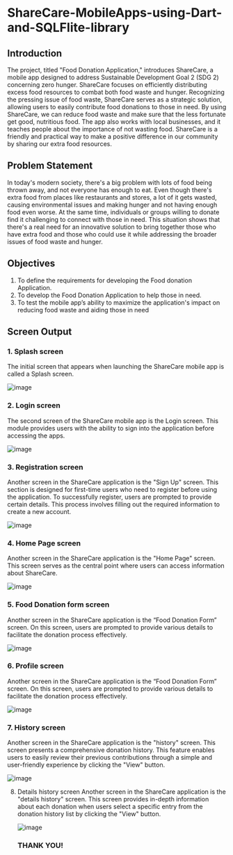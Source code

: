 # ShareCare-MobileApps-using-Dart-and-SQLFlite-library

## Introduction 

The project, titled "Food Donation Application," introduces ShareCare, a mobile app designed to address Sustainable Development Goal 2 (SDG 2) concerning zero hunger. ShareCare focuses on efficiently distributing excess food resources to combat both food waste and hunger. Recognizing the pressing issue of food waste, ShareCare serves as a strategic solution, allowing users to easily contribute food donations to those in need. By using ShareCare, we can reduce food waste and make sure that the less fortunate get good, nutritious food. The app also works with local businesses, and it teaches people about the importance of not wasting food. ShareCare is a friendly and practical way to make a positive difference in our community by sharing our extra food resources.

## Problem Statement
In today's modern society, there's a big problem with lots of food being thrown away, and not everyone has enough to eat. Even though there's extra food from places like restaurants and stores, a lot of it gets wasted, causing environmental issues and making hunger and not having enough food even worse. At the same time, individuals or groups willing to donate find it challenging to connect with those in need. This situation shows that there's a real need for an innovative solution to bring together those who have extra food and those who could use it while addressing the broader issues of food waste and hunger.

## Objectives
1. To define the requirements for developing the Food donation Application.
2. To develop the Food Donation Application to help those in need.
3. To test the mobile app’s ability to maximize the application's impact on reducing food waste and aiding those in need

## Screen Output
### 1. Splash screen
   The initial screen that appears when launching the ShareCare mobile app is called a Splash screen.

   ![image](https://github.com/Azieyati/ShareCare-MobileApps-using-Dart-and-SQLlite/assets/156404474/46a6e9bf-3eb0-4b10-9a5d-baa7fed6a9f7)



### 2. Login screen
   The second screen of the ShareCare mobile app is the Login screen. This module provides users with the ability to sign into the application before accessing the apps.

   ![image](https://github.com/Azieyati/ShareCare-MobileApps-using-Dart-and-SQLlite/assets/156404474/fa9e249a-a66a-4355-89ab-0a64a9a8d4b4)



### 3. Registration screen
   Another screen in the ShareCare application is the "Sign Up" screen. This section is designed for first-time users who need to register before using the application. To successfully register, users are prompted to provide certain details. This process involves filling out the required information to create a new account.

   ![image](https://github.com/Azieyati/ShareCare-MobileApps-using-Dart-and-SQLlite/assets/156404474/aa4f7762-1ac2-4db4-a155-613b14c7c95a)



### 4. Home Page screen
   Another screen in the ShareCare application is the "Home Page" screen. This screen serves as the central point where users can access information about ShareCare.

   ![image](https://github.com/Azieyati/ShareCare-MobileApps-using-Dart-and-SQLlite/assets/156404474/ef8e07a9-c51a-48f4-a161-dc35243f0d8a)



### 5. Food Donation form screen
   Another screen in the ShareCare application is the “Food Donation Form” screen. On this screen, users are prompted to provide various details to facilitate the donation process effectively.

   ![image](https://github.com/Azieyati/ShareCare-MobileApps-using-Dart-and-SQLlite/assets/156404474/3e6e9ab6-9a8a-46a2-8c5f-de9ccf485df6)



### 6. Profile screen
   Another screen in the ShareCare application is the “Food Donation Form” screen. On this screen, users are prompted to provide various details to facilitate the donation process effectively.

  ![image](https://github.com/Azieyati/ShareCare-MobileApps-using-Dart-and-SQLlite/assets/156404474/46650b15-7983-42ff-a6c0-3f9aec8333bf)



### 7. History screen
   Another screen in the ShareCare application is the "history" screen. This screen presents a comprehensive donation history. This feature enables users to easily review their previous contributions through a simple and user-friendly experience by clicking the "View" button.

   ![image](https://github.com/Azieyati/ShareCare-MobileApps-using-Dart-and-SQLlite/assets/156404474/b3371e31-cca4-49c0-bfb5-8112f42a2d36)



8. Details history screen
    Another screen in the ShareCare application is the "details history" screen. This screen provides in-depth information about each donation when users select a specific entry from the donation history list by clicking the "View" button.

   ![image](https://github.com/Azieyati/ShareCare-MobileApps-using-Dart-and-SQLlite/assets/156404474/d7644213-b62e-4611-b10d-02798307db17)



   ### THANK YOU!
